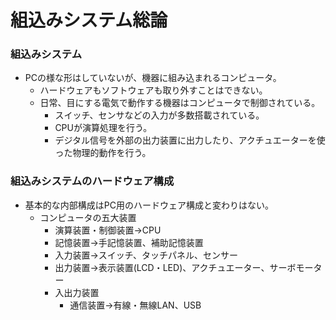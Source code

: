 # 組込みシステム総論
### 組込みシステム
- PCの様な形はしていないが、機器に組み込まれるコンピュータ。
  - ハードウェアもソフトウェアも取り外すことはできない。
  - 日常、目にする電気で動作する機器はコンピュータで制御されている。
    - スイッチ、センサなどの入力が多数搭載されている。
    - CPUが演算処理を行う。
    - デジタル信号を外部の出力装置に出力したり、アクチュエーターを使った物理的動作を行う。
    
### 組込みシステムのハードウェア構成
- 基本的な内部構成はPC用のハードウェア構成と変わりはない。
  - コンピュータの五大装置
    - 演算装置・制御装置→CPU
    - 記憶装置→手記憶装置、補助記憶装置
    - 入力装置→スイッチ、タッチパネル、センサー
    - 出力装置→表示装置(LCD・LED)、アクチュエーター、サーボモーター
    - 入出力装置
      - 通信装置→有線・無線LAN、USB
